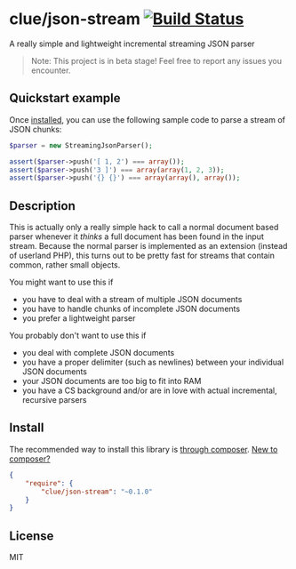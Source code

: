 # clue/json-stream [![Build Status](https://travis-ci.org/clue/php-json-stream.svg?branch=master)](https://travis-ci.org/clue/php-json-stream)

A really simple and lightweight incremental streaming JSON parser

> Note: This project is in beta stage! Feel free to report any issues you encounter.

## Quickstart example

Once [installed](#install), you can use the following sample code to parse a stream of JSON chunks:

```php
$parser = new StreamingJsonParser();

assert($parser->push('[ 1, 2') === array());
assert($parser->push('3 ]') === array(array(1, 2, 3));
assert($parser->push('{} {}') === array(array(), array());
```

## Description

This is actually only a really simple hack to call a normal document based parser
whenever it *thinks* a full document has been found in the input stream.
Because the normal parser is implemented as an extension (instead of userland PHP),
this turns out to be pretty fast for streams that contain common, rather small
objects.

You might want to use this if

* you have to deal with a stream of multiple JSON documents
* you have to handle chunks of incomplete JSON documents
* you prefer a lightweight parser 

You probably don't want to use this if

* you deal with complete JSON documents
* you have a proper delimiter (such as newlines) between your individual JSON documents
* your JSON documents are too big to fit into RAM
* you have a CS background and/or are in love with actual incremental, recursive parsers

## Install

The recommended way to install this library is [through composer](http://getcomposer.org). [New to composer?](http://getcomposer.org/doc/00-intro.md)

```JSON
{
    "require": {
        "clue/json-stream": "~0.1.0"
    }
}
```

## License

MIT
